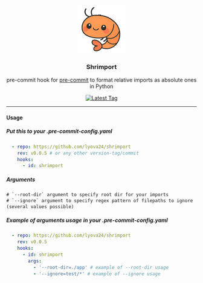 <div align="center">
    <img src="./docs/images/shrimport.png" width="128" alt="Shrimport Logo">
    <h3>Shrimport</h3>
    <p>
      pre-commit hook for <a href="https://github.com/pre-commit/pre-commit">pre-commit</a>
      to format relative imports as absolute ones in Python
    </p>
    <a href="https://github.com/lyova24/shrimport/tags">
      <img src="https://img.shields.io/github/v/tag/lyova24/shrimport" alt="Latest Tag">
    </a>
</div>


----

#### Usage
##### Put this to your .pre-commit-config.yaml
```yaml
  - repo: https://github.com/lyova24/shrimport
    rev: v0.0.5 # or any other version-tag/commit
    hooks:
      - id: shrimport
```

##### Arguments
```shell
# `--root-dir` argument to specify root dir for your imports
# `--ignore` argument to specify regex pattern of filepaths to ignore  (several values possible)
```

##### Example of arguments usage in your .pre-commit-config.yaml
```yaml
  - repo: https://github.com/lyova24/shrimport
    rev: v0.0.5
    hooks:
      - id: shrimport
        args:
          - '--root-dir=./app' # example of --root-dir usage
          - '--ignore=test/*' # example of --ignore usage
```
